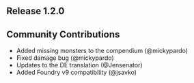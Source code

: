 ## Release 1.2.0

## Community Contributions

- Added missing monsters to the compendium (@mickypardo)
- Fixed damage bug (@mickypardo)
- Updates to the DE translation (@Jensenator)
- Added Foundry v9 compatibility (@jsavko)

